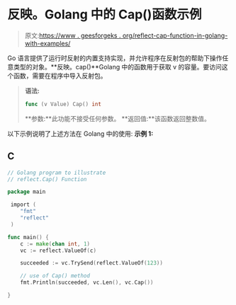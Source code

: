 # 反映。Golang 中的 Cap()函数示例

> 原文:[https://www . geesforgeks . org/reflect-cap-function-in-golang-with-examples/](https://www.geeksforgeeks.org/reflect-cap-function-in-golang-with-examples/)

Go 语言提供了运行时反射的内置支持实现，并允许程序在反射包的帮助下操作任意类型的对象。**反映。cap()**Golang 中的函数用于获取 v 的容量。要访问这个函数，需要在程序中导入反射包。

> **语法:**
> 
> ```go
> func (v Value) Cap() int
> ```
> 
> **参数:**此功能不接受任何参数。
> **返回值:**该函数返回整数值。

以下示例说明了上述方法在 Golang 中的使用:
**示例 1:**

## C

```go
// Golang program to illustrate
// reflect.Cap() Function

package main

 import (
    "fmt"
    "reflect"
 )

func main() {
    c := make(chan int, 1)
    vc := reflect.ValueOf(c)

    succeeded := vc.TrySend(reflect.ValueOf(123))

    // use of Cap() method
    fmt.Println(succeeded, vc.Len(), vc.Cap())

}              
```